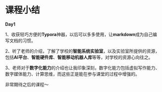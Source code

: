 # 课程小结

**Day1**

1、收获轻巧方便的**Typora**神器，以后可以多多使用，让**markdown**成为自己编写文档的习惯。

2、听了老师的介绍，了解了学校的**智能系统实验室**，以及实验室所提供的资源，包括**AI平台**、**智能硬件库**、**智能移动机器人库**等等，对学校的资源心向往之。

3、老师对于**数字化能力**的介绍也让我印象深刻，数字化能力包括虚拟写作能力、数字媒体能力、计算思维，而这些正是能在参与课堂的过程中增强的。

非常期待之后的课程～

